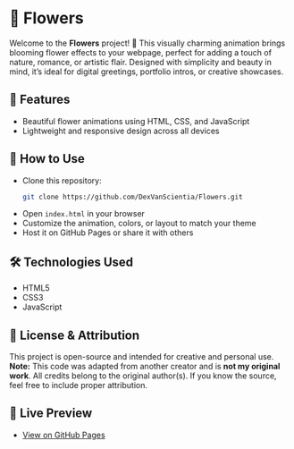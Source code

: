 # 🌸 Flowers

Welcome to the **Flowers** project! 🌼 This visually charming animation brings blooming flower effects to your webpage, perfect for adding a touch of nature, romance, or artistic flair. Designed with simplicity and beauty in mind, it’s ideal for digital greetings, portfolio intros, or creative showcases.

## 🌟 Features
- Beautiful flower animations using HTML, CSS, and JavaScript  
- Lightweight and responsive design across all devices  

## 🚀 How to Use
- Clone this repository:  
  ```bash
  git clone https://github.com/DexVanScientia/Flowers.git
  ```
- Open `index.html` in your browser  
- Customize the animation, colors, or layout to match your theme  
- Host it on GitHub Pages or share it with others  

## 🛠️ Technologies Used
- HTML5  
- CSS3  
- JavaScript  

## 📄 License & Attribution
This project is open-source and intended for creative and personal use.  
**Note:** This code was adapted from another creator and is **not my original work**. All credits belong to the original author(s). If you know the source, feel free to include proper attribution.

## 📍 Live Preview
- [View on GitHub Pages](https://dexvanscientia.github.io/Flowers/)
